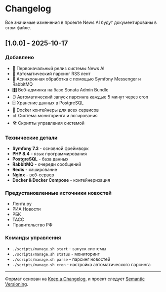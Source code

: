 # Changelog

Все значимые изменения в проекте News AI будут документированы в этом файле.

## [1.0.0] - 2025-10-17

### Добавлено
- 🎉 Первоначальный релиз системы News AI
- 📰 Автоматический парсинг RSS лент
- 🔄 Асинхронная обработка с помощью Symfony Messenger и RabbitMQ
- 🎛️ Веб-админка на базе Sonata Admin Bundle
- ⏰ Автоматический запуск парсинга каждые 5 минут через cron
- 🗄️ Хранение данных в PostgreSQL
- 🚀 Docker контейнеры для всех сервисов
- 📊 Система мониторинга и логирования
- 🛠️ Скрипты управления системой

### Технические детали
- **Symfony 7.3** - основной фреймворк
- **PHP 8.4** - язык программирования
- **PostgreSQL** - база данных
- **RabbitMQ** - очереди сообщений
- **Redis** - кэширование
- **Nginx** - веб-сервер
- **Docker & Docker Compose** - контейнеризация

### Предустановленные источники новостей
- Лента.ру
- РИА Новости
- РБК
- ТАСС
- Правительство РФ

### Команды управления
- `./scripts/manage.sh start` - запуск системы
- `./scripts/manage.sh status` - мониторинг
- `./scripts/manage.sh parse` - парсинг новостей
- `./scripts/manage.sh cron` - настройка автоматического парсинга

---

Формат основан на [Keep a Changelog](https://keepachangelog.com/ru/1.0.0/),
и проект следует [Semantic Versioning](https://semver.org/lang/ru/).
